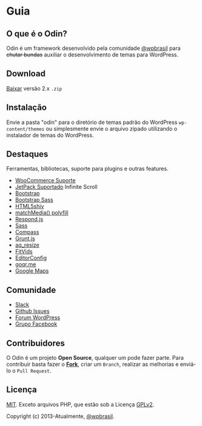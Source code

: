 # Guia

## O que é o Odin?

Odin é um framework desenvolvido pela comunidade [@wpbrasil](https://github.com/wpbrasil) para <s>chutar bundas</s> auxiliar o desenvolvimento de temas para WordPress.

## Download

[Baixar](https://api.github.com/repos/wpbrasil/odin/zipball/2.3.0) versão 2.x `.zip`

## Instalação

Envie a pasta "odin" para o diretório de temas padrão do WordPress `wp-content/themes` ou simplesmente envie o arquivo zipado utilizando o instalador de temas do WordPress.

## Destaques

Ferramentas, bibliotecas, suporte para plugins e outras features.

- [WooCommerce Suporte](http://wordpress.org/extend/plugins/woocommerce/)
- [JetPack Suportado](http://wordpress.org/extend/plugins/jetpack/) Infinite Scroll
- [Bootstrap](http://getbootstrap.com/)
- [Bootstrap Sass](https://github.com/twbs/bootstrap-sass)
- [HTML5shiv](https://github.com/aFarkas/html5shiv)
- [matchMedia() polyfill](https://github.com/paulirish/matchMedia.js/)
- [Respond.js](https://github.com/scottjehl/Respond)
- [Sass](http://sass-lang.com/)
- [Compass](http://compass-style.org/)
- [Grunt.js](http://gruntjs.com/)
- [aq_resize](https://github.com/sy4mil/Aqua-Resizer)
- [FitVids](https://github.com/davatron5000/FitVids.js)
- [EditorConfig](http://editorconfig.org/)
- [goqr.me](http://goqr.me/)
- [Google Maps](https://developers.google.com/maps/)

## Comunidade

- [Slack](http://slack-wpbrasil.herokuapp.com/)
- [Github Issues](https://github.com/wpbrasil/odin/issues)
- [Forum WordPress](https://br.wordpress.org/support/)
- [Grupo Facebook](https://www.facebook.com/groups/wordpress.brasil/)

## Contribuidores

O Odin é um projeto **Open Source**, qualquer um pode fazer parte. Para contribuir basta fazer o [**Fork**](https://github.com/wpbrasil/odin), criar um `Branch`, realizar as melhorias e enviá-lo o `Pull Request`.

<odin-contributions-list></odin-contributions-list>

## Licença

[MIT](http://opensource.org/licenses/MIT). Exceto arquivos PHP, que estão sob a Licença [GPLv2](http://www.gnu.org/licenses/gpl-2.0.txt).

Copyright (c) 2013-Atualmente, [@wpbrasil](https://github.com/wpbrasil).
